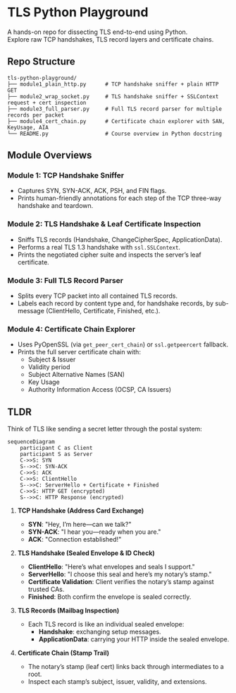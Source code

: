 # TLS Python Playground

A hands-on repo for dissecting TLS end-to-end using Python.  
Explore raw TCP handshakes, TLS record layers and certificate chains.

## Repo Structure

```text
tls-python-playground/
├── module1_plain_http.py      # TCP handshake sniffer + plain HTTP GET
├── module2_wrap_socket.py     # TLS handshake sniffer + SSLContext request + cert inspection
├── module3_full_parser.py     # Full TLS record parser for multiple records per packet
├── module4_cert_chain.py      # Certificate chain explorer with SAN, KeyUsage, AIA
└── README.py                  # Course overview in Python docstring
```

## Module Overviews

### Module 1: TCP Handshake Sniffer
- Captures SYN, SYN-ACK, ACK, PSH, and FIN flags.  
- Prints human-friendly annotations for each step of the TCP three-way handshake and teardown.

### Module 2: TLS Handshake & Leaf Certificate Inspection
- Sniffs TLS records (Handshake, ChangeCipherSpec, ApplicationData).  
- Performs a real TLS 1.3 handshake with `ssl.SSLContext`.  
- Prints the negotiated cipher suite and inspects the server’s leaf certificate.

### Module 3: Full TLS Record Parser
- Splits every TCP packet into all contained TLS records.  
- Labels each record by content type and, for handshake records, by sub-message (ClientHello, Certificate, Finished, etc.).

### Module 4: Certificate Chain Explorer
- Uses PyOpenSSL (via `get_peer_cert_chain`) or `ssl.getpeercert` fallback.  
- Prints the full server certificate chain with:  
  - Subject & Issuer  
  - Validity period  
  - Subject Alternative Names (SAN)  
  - Key Usage  
  - Authority Information Access (OCSP, CA Issuers)

## TLDR

Think of TLS like sending a secret letter through the postal system:

```mermaid
sequenceDiagram
    participant C as Client
    participant S as Server
    C->>S: SYN
    S-->>C: SYN-ACK
    C->>S: ACK
    C->>S: ClientHello
    S-->>C: ServerHello + Certificate + Finished
    C->>S: HTTP GET (encrypted)
    S-->>C: HTTP Response (encrypted)
```

1. **TCP Handshake (Address Card Exchange)**  
   - **SYN**: "Hey, I’m here—can we talk?"  
   - **SYN-ACK**: "I hear you—ready when you are."  
   - **ACK**: "Connection established!"

2. **TLS Handshake (Sealed Envelope & ID Check)**  
   - **ClientHello**: "Here’s what envelopes and seals I support."  
   - **ServerHello**: "I choose this seal and here’s my notary’s stamp."  
   - **Certificate Validation**: Client verifies the notary’s stamp against trusted CAs.  
   - **Finished**: Both confirm the envelope is sealed correctly.

3. **TLS Records (Mailbag Inspection)**  
   - Each TLS record is like an individual sealed envelope:  
     - **Handshake**: exchanging setup messages.  
     - **ApplicationData**: carrying your HTTP inside the sealed envelope.

4. **Certificate Chain (Stamp Trail)**  
   - The notary’s stamp (leaf cert) links back through intermediates to a root.  
   - Inspect each stamp’s subject, issuer, validity, and extensions.